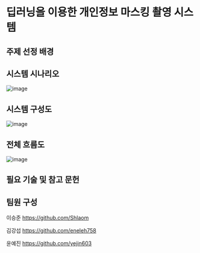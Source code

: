 # 딥러닝을 이용한 개인정보 마스킹 촬영 시스템

## 주제 선정 배경

## 시스템 시나리오
![image](https://user-images.githubusercontent.com/96522336/173508476-b597a2fe-6a52-4c09-9739-620ed3d14fcd.png)

## 시스템 구성도
![image](https://user-images.githubusercontent.com/96522336/173508593-4ef5c0ef-fa4f-4c82-8ab9-c8c38d829592.png)

## 전체 흐름도
![image](https://user-images.githubusercontent.com/96522336/173508646-2c9cc985-f459-44ff-acd8-5864fb19f061.png)

## 필요 기술 및 참고 문헌

## 팀원 구성
이승준 https://github.com/Shlaom

김강섭 https://github.com/eneleh758 

윤예진 https://github.com/yejin603
